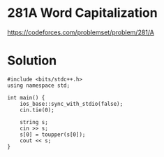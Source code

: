 # 281A	Word Capitalization

https://codeforces.com/problemset/problem/281/A

# Solution

```
#include <bits/stdc++.h>
using namespace std;

int main() {
    ios_base::sync_with_stdio(false);
    cin.tie(0);

    string s;
    cin >> s;
    s[0] = toupper(s[0]);
    cout << s;
}
```